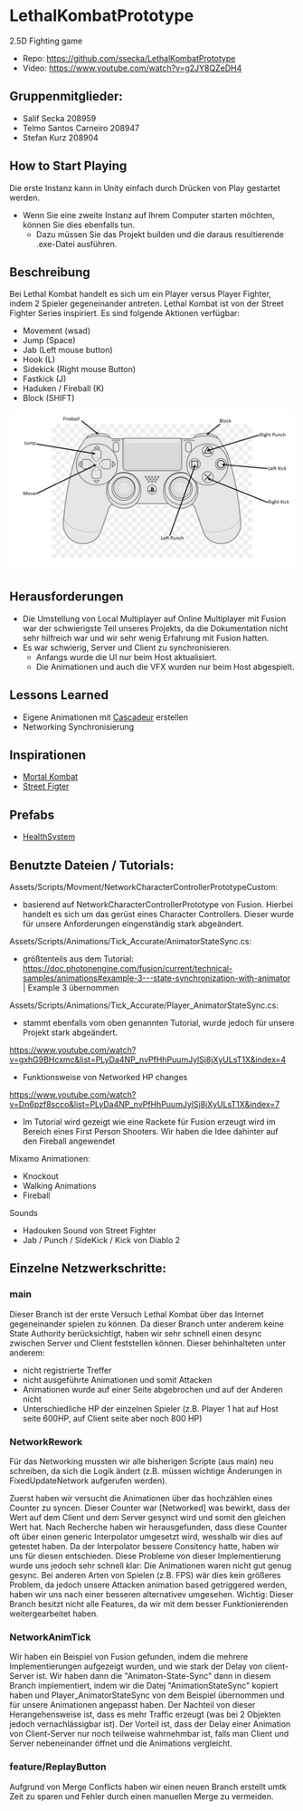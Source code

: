 # LethalKombatPrototype
2.5D Fighting game

- Repo: https://github.com/ssecka/LethalKombatPrototype
- Video: https://www.youtube.com/watch?v=g2JY8QZeDH4


## Gruppenmitglieder:
- Salif Secka 208959
- Telmo Santos Carneiro 208947
- Stefan Kurz 208904


## How to Start Playing
Die erste Instanz kann in Unity einfach durch Drücken von Play gestartet werden.
- Wenn Sie eine zweite Instanz auf Ihrem Computer starten möchten, können Sie dies ebenfalls tun.
    - Dazu müssen Sie das Projekt builden und die daraus resultierende .exe-Datei ausführen.

## Beschreibung
Bei Lethal Kombat handelt es sich um ein Player versus Player Fighter, indem 2 Spieler gegeneinander antreten. Lethal Kombat ist von der Street Fighter Series inspiriert. Es sind folgende Aktionen verfügbar:

- Movement (wsad)
- Jump (Space)
- Jab (Left mouse button)
- Hook (L)
- Sidekick (Right mouse Button)
- Fastkick (J)
- Haduken / Fireball (K)
- Block (SHIFT)

![ControllerLayout](ControllerSVG.png)

## Herausforderungen
- Die Umstellung von Local Multiplayer auf Online Multiplayer mit Fusion war der schwierigste Teil unseres Projekts, da die Dokumentation nicht sehr hilfreich war und wir sehr wenig Erfahrung mit Fusion hatten.
- Es war schwierig, Server und Client zu synchronisieren.  
    - Anfangs wurde die UI nur beim Host aktualisiert.
    - Die Animationen und auch die VFX wurden nur beim Host abgespielt.

## Lessons Learned
- Eigene Animationen mit [Cascadeur](https://cascadeur.com/) erstellen
- Networking Synchronisierung

## Inspirationen
 - [Mortal Kombat](https://www.youtube.com/watch?v=0HEE78L_CnA)
 - [Street Figter](https://youtu.be/Tb521YYYkaE?si=BafHJbBSefCwxCjg&t=44)    

## Prefabs
- [HealthSystem](https://assetstore.unity.com/packages/tools/utilities/health-system-for-dummies-215755#description)

## Benutzte Dateien / Tutorials:

Assets/Scripts/Movment/NetworkCharacterControllerPrototypeCustom:
- basierend auf NetworkCharacterControllerPrototype von Fusion. Hierbei handelt es sich um das gerüst eines Character Controllers. Dieser wurde für unsere Anforderungen eingenständig stark abgeändert.

Assets/Scripts/Animations/Tick_Accurate/AnimatorStateSync.cs: 
- größtenteils aus dem Tutorial: https://doc.photonengine.com/fusion/current/technical-samples/animations#example-3---state-synchronization-with-animator | Example 3
übernommen

Assets/Scripts/Animations/Tick_Accurate/Player_AnimatorStateSync.cs: 
- stammt ebenfalls vom oben genannten Tutorial, wurde jedoch für unsere Projekt stark abgeändert.

https://www.youtube.com/watch?v=gxhG9BHcxmc&list=PLyDa4NP_nvPfHhPuumJylSj8jXyULsT1X&index=4
- Funktionsweise von Networked HP changes 

https://www.youtube.com/watch?v=Dn6pzf8scco&list=PLyDa4NP_nvPfHhPuumJylSj8jXyULsT1X&index=7
- Im Tutorial wird gezeigt wie eine Rackete für Fusion erzeugt wird im Bereich eines First Person Shooters. Wir haben die Idee dahinter auf den Fireball angewendet

Mixamo Animationen:
- Knockout
- Walking Animations
- Fireball

Sounds
- Hadouken Sound von Street Fighter
- Jab / Punch / SideKick / Kick von Diablo 2

## Einzelne Netzwerkschritte:


### main

Dieser Branch ist der erste Versuch Lethal Kombat über das Internet gegeneinander spielen zu können. Da dieser Branch unter anderem keine State Authority berücksichtigt, haben wir sehr schnell einen desync zwischen Server und Client feststellen können. Dieser behinhalteten unter anderem:
- nicht registrierte Treffer
- nicht ausgeführte Animationen und somit Attacken
- Animationen wurde auf einer Seite abgebrochen und auf der Anderen nicht
- Unterschiedliche HP der einzelnen Spieler (z.B. Player 1 hat auf Host seite 600HP, auf Client seite aber noch 800 HP)

### NetworkRework

Für das Networking mussten wir alle bisherigen Scripte (aus main) neu schreiben, da sich die Logik ändert (z.B. müssen wichtige Änderungen in FixedUpdateNetwork aufgerufen werden).

Zuerst haben wir versucht die Animationen über das hochzählen eines Counter zu syncen. Dieser Counter war [Networked] was bewirkt, dass der Wert auf dem Client und dem Server gesynct wird und somit den gleichen Wert hat. Nach Recherche haben wir herausgefunden, dass diese Counter oft über einen generic Interpolator umgesetzt wird, wesshalb wir dies auf getestet haben. Da der Interpolator bessere Consitency hatte, haben wir uns für diesen entschieden.
Diese Probleme von dieser Implementierung wurde uns jedoch sehr schnell klar: Die Animationen waren nicht gut genug gesync. Bei anderen Arten von Spielen (z.B. FPS) wär dies kein größeres Problem, da jedoch unsere Attacken animation based getriggered werden, haben wir uns nach einer besseren alternativev umgesehen. Wichtig: Dieser Branch besitzt nicht alle Features, da wir mit dem besser Funktionierenden weitergearbeitet haben.

### NetworkAnimTick

Wir haben ein Beispiel von Fusion gefunden, indem die mehrere Implementierungen aufgezeigt wurden, und wie stark der Delay von client-Server ist. Wir haben dann die "Animaton-State-Sync" dann in diesem Branch implementiert, indem wir die Datej "AnimationStateSync" kopiert haben und Player_AnimatorStateSync von dem Beispiel übernommen und für unsere Animationen angepasst haben. Der Nachteil von dieser Herangehensweise ist, dass es mehr Traffic erzeugt (was bei 2 Objekten jedoch vernachlässigbar ist). Der Vorteil ist, dass der Delay einer Animation von Client-Server nur noch teilweise wahrnehmbar ist, falls man Client und Server nebeneinander öffnet und die Animations vergleicht. 

### feature/ReplayButton

Aufgrund von Merge Conflicts haben wir einen neuen Branch erstellt umtk Zeit zu sparen und Fehler durch einen manuellen Merge zu vermeiden.
